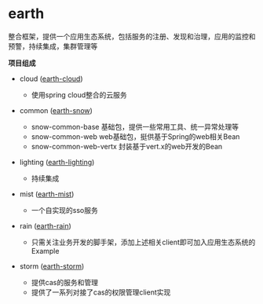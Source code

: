 # earth

整合框架，提供一个应用生态系统，包括服务的注册、发现和治理，应用的监控和预警，持续集成，集群管理等

**项目组成**

- cloud ([earth-cloud](https://gitee.com/justlive1/earth-cloud))
	- 使用spring cloud整合的云服务
	
- common ([earth-snow](https://gitee.com/justlive1/earth-snow))
	- snow-common-base 基础包，提供一些常用工具、统一异常处理等
	- snow-common-web web基础包，挺供基于Spring的web相关Bean
	- snow-common-web-vertx 封装基于vert.x的web开发的Bean
	
- lighting ([earth-lighting](https://gitee.com/justlive1/earth-lighting))
	- 持续集成

- mist ([earth-mist](https://gitee.com/justlive1/earth-mist))
	- 一个自实现的sso服务

- rain ([earth-rain](https://gitee.com/justlive1/earth-rain))
	- 只需关注业务开发的脚手架，添加上述相关client即可加入应用生态系统的Example

- storm ([earth-storm](https://gitee.com/justlive1/earth-storm))
	- 提供cas的服务和管理
	- 提供了一系列对接了cas的权限管理client实现